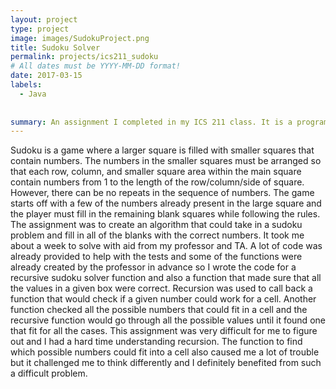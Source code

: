 ```yaml
---
layout: project
type: project
image: images/SudokuProject.png
title: Sudoku Solver
permalink: projects/ics211_sudoku
# All dates must be YYYY-MM-DD format!
date: 2017-03-15
labels:
  - Java
  
  
summary: An assignment I completed in my ICS 211 class. It is a program that can solve a sudoku problem.
---
```


  Sudoku is a game where a larger square is filled with smaller squares that contain numbers. The numbers in the smaller squares must be arranged so that each row, column, and smaller square area within the main square contain numbers from 1 to the length of the row/column/side of square. However, there can be no repeats in the sequence of numbers. The game starts off with a few of the numbers already present in the large square and the player must fill in the remaining blank squares while following the rules.
  The assignment was to create an algorithm that could take in a sudoku problem and fill in all of the blanks with the correct numbers. It took me about a week to solve with aid from my professor and TA. A lot of code was already provided to help with the tests and some of the functions were already created by the professor in advance so I wrote the code for a recursive sudoku solver function and also a function that made sure that all the values in a given box were correct. Recursion was used to call back a function that would check if a given number could work for a cell. Another function checked all the possible numbers that could fit in a cell and the recursive function would go through all the possible values until it found one that fit for all the cases. 
  This assignment was very difficult for me to figure out and I had a hard time understanding recursion. The function to find which possible numbers could fit into a cell also caused me a lot of trouble but it challenged me to think differently and I definitely benefited from such a difficult problem.



